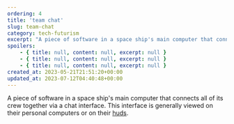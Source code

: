 ```yaml
---
ordering: 4
title: 'team chat'
slug: team-chat
category: tech-futurism
excerpt: "A piece of software in a space ship's main computer that connects all of its crew together via a cha..."
spoilers:
    - { title: null, content: null, excerpt: null }
    - { title: null, content: null, excerpt: null }
    - { title: null, content: null, excerpt: null }
created_at: 2023-05-21T21:51:20+00:00
updated_at: 2023-07-12T04:40:48+00:00
---
```

A piece of software in a space ship's main computer that connects all of its crew together via a chat interface. This interface is generally viewed on their personal computers or on their [huds](/category/tech-futurism/hud).